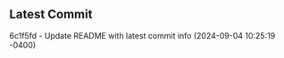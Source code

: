 
## Latest Commit
6c1f5fd - Update README with latest commit info (2024-09-04 10:25:19 -0400) <Yunxi-Zhou>
